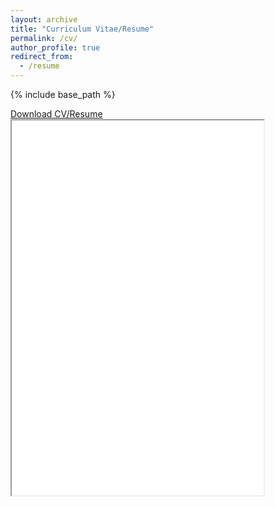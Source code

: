 ```yaml
---
layout: archive
title: "Curriculum Vitae/Resume"
permalink: /cv/
author_profile: true
redirect_from:
  - /resume
---
```


{% include base_path %}

<div class="mb1 mt1">
  <a class="btn hover" href="../files/david-cv.pdf" download="david-cv.pdf">Download CV/Resume</a>
</div>

<iframe src="../files/david-cv.pdf#toolbar=0" width="80%" height="600px"></iframe>